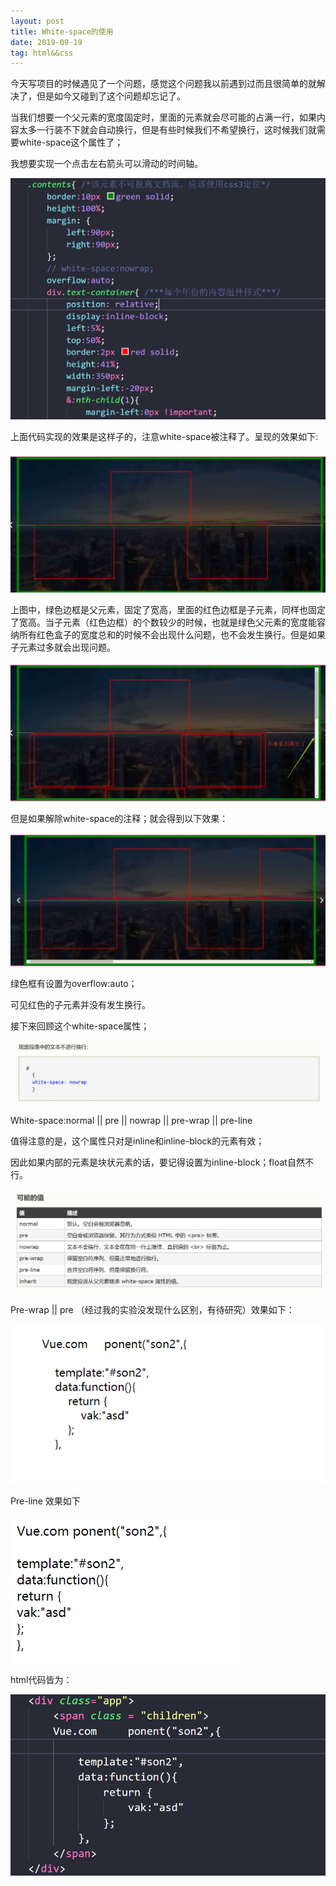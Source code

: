 ```yaml
---
layout: post
title: White-space的使用
date: 2019-09-19
tag: html&&css
---
```


今天写项目的时候遇见了一个问题，感觉这个问题我以前遇到过而且很简单的就解决了，但是如今又碰到了这个问题却忘记了。

当我们想要一个父元素的宽度固定时，里面的元素就会尽可能的占满一行，如果内容太多一行装不下就会自动换行，但是有些时候我们不希望换行，这时候我们就需要white-space这个属性了；

我想要实现一个点击左右箭头可以滑动的时间轴。

![](/images/posts/2019-09-19-CSS-use-of-white-space/4297bc79d0f7881147570b368b92f5a2.png)

上面代码实现的效果是这样子的，注意white-space被注释了。呈现的效果如下:

![](/images/posts/2019-09-19-CSS-use-of-white-space/c395329942b1e0eb5d66c2f848c4ce08.png)

上图中，绿色边框是父元素，固定了宽高，里面的红色边框是子元素，同样也固定了宽高。当子元素（红色边框）的个数较少的时候，也就是绿色父元素的宽度能容纳所有红色盒子的宽度总和的时候不会出现什么问题，也不会发生换行。但是如果子元素过多就会出现问题。

![](/images/posts/2019-09-19-CSS-use-of-white-space/6d8bf9b2b2bbfc4598a962b55500294d.png)

但是如果解除white-space的注释；就会得到以下效果：

![](/images/posts/2019-09-19-CSS-use-of-white-space/f622a400070848f3ef3db854881270bf.png)

绿色框有设置为overflow:auto；

可见红色的子元素并没有发生换行。

接下来回顾这个white-space属性；

![](/images/posts/2019-09-19-CSS-use-of-white-space/f46dd93c4db395eb59f4bda45c7a46e6.png)

White-space:normal \|\| pre \|\| nowrap \|\| pre-wrap \|\| pre-line

值得注意的是，这个属性只对是inline和inline-block的元素有效；

因此如果内部的元素是块状元素的话，要记得设置为inline-block；float自然不行。

![](/images/posts/2019-09-19-CSS-use-of-white-space/a8f89fcd3da1fc0f7521773b6280efcd.png)

Pre-wrap \|\| pre （经过我的实验没发现什么区别，有待研究）效果如下：

![](/images/posts/2019-09-19-CSS-use-of-white-space/cd9b423e158df74ea03929a34fc2440f.png)

Pre-line 效果如下

![](/images/posts/2019-09-19-CSS-use-of-white-space/4a18b52922785173a29ff57427ac51c9.png)

html代码皆为：

![](/images/posts/2019-09-19-CSS-use-of-white-space/6956669c7ddd5908813d6a3120c6ed1a.png)
